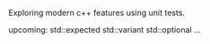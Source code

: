 
Exploring modern c++ features using unit tests.

upcoming:
std::expected
std::variant
std::optional
...